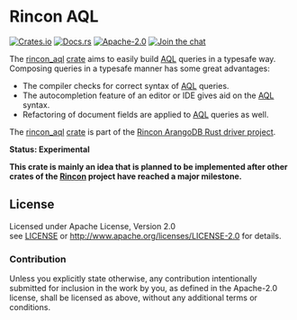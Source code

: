 
# Rincon AQL

[![Crates.io][crates_badge]][crate]
[![Docs.rs][docs_badge]][documentation]
[![Apache-2.0][license_badge]][Apache-2.0]
[![Join the chat][gitter_badge]][chat]

[crates_badge]: https://img.shields.io/crates/v/rincon_aql.svg
[docs_badge]: https://docs.rs/rincon_aql/badge.svg
[license_badge]: https://img.shields.io/badge/license-Apache%2D%2D2%2E0-blue.svg
[gitter_badge]: https://badges.gitter.im/innoave/rincon.svg

[crate]: https://crates.io/crates/rincon_aql
[documentation]: https://docs.rs/rincon_aql
[Apache-2.0]: https://www.apache.org/licenses/LICENSE-2.0
[chat]: https://gitter.im/innoave/rincon
[Rincon project]: https://github.com/innoave/rincon
[license]: ../LICENSE
[rincon]: ../rincon
[rincon_aql]: ../rincon_aql

The [rincon_aql] [crate] aims to easily build [AQL] queries in a typesafe way. Composing queries in a
typesafe manner has some great advantages:

* The compiler checks for correct syntax of [AQL] queries.
* The autocompletion feature of an editor or IDE gives aid on the [AQL] syntax.
* Refactoring of document fields are applied to [AQL] queries as well.

The [rincon_aql] [crate] is part of the [Rincon ArangoDB Rust driver project][Rincon project].

**Status: Experimental**

**This crate is mainly an idea that is planned to be implemented after other crates of the [Rincon]
project have reached a major milestone.** 


## License

Licensed under Apache License, Version 2.0<br/>
see [LICENSE] or http://www.apache.org/licenses/LICENSE-2.0 for details.

### Contribution

Unless you explicitly state otherwise, any contribution intentionally submitted
for inclusion in the work by you, as defined in the Apache-2.0 license, shall be
licensed as above, without any additional terms or conditions.


[ArangoDB]: https://www.arangodb.com
[AQL]: https://docs.arangodb.com/3.2/AQL/index.html
[Rust]: https://www.rust-lang.org
